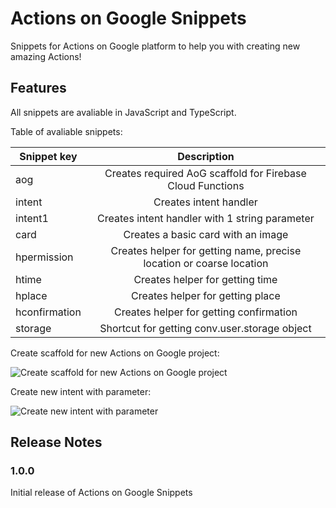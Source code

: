 # Actions on Google Snippets

Snippets for Actions on Google platform to help you with creating new amazing Actions!

## Features

All snippets are avaliable in JavaScript and TypeScript.

Table of avaliable snippets:

| Snippet key        | Description           |
| ------------- |:-------------:|
| aog      | Creates required AoG scaffold for Firebase Cloud Functions |
| intent      | Creates intent handler      |
| intent1 | Creates intent handler with 1 string parameter      |
| card  | Creates a basic card with an image  |
| hpermission| Creates helper for getting name, precise location or coarse location|
| htime| Creates helper for getting time|
| hplace| Creates helper for getting place|
| hconfirmation| Creates helper for getting confirmation|
| storage| Shortcut for getting conv.user.storage object |

Create scaffold for new Actions on Google project:

![Create scaffold for new Actions on Google project](https://firebasestorage.googleapis.com/v0/b/scrabble-9826f.appspot.com/o/demo.gif?alt=media&token=a9547ffa-b38e-4333-a2a2-aa6865424757)

Create new intent with parameter:

![Create new intent with parameter](https://firebasestorage.googleapis.com/v0/b/scrabble-9826f.appspot.com/o/demo_intent.gif?alt=media&token=de3e68d7-7623-41e4-887d-62fbace4ed0c)



## Release Notes

### 1.0.0

Initial release of Actions on Google Snippets
